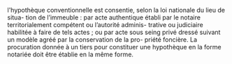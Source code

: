 l'hypothèque conventionnelle est consentie, selon la loi nationale du lieu de situa-
tion de l’immeuble :
par acte authentique établi par le notaire territorialement compétent ou l’autorité adminis-
trative ou judiciaire habilitée à faire de tels actes ;
ou par acte sous seing privé dressé suivant un modèle agréé par la
conservation de la pro-
priété foncière.
La procuration donnée à un tiers pour constituer une hypothèque en la forme
notariée doit être établie en la même forme.